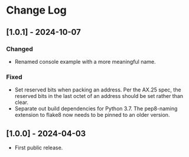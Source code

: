 # Change Log

## [1.0.1] - 2024-10-07

### Changed

- Renamed console example with a more meaningful name.

### Fixed

- Set reserved bits when packing an address. Per the AX.25 spec, the reserved
  bits in the last octet of an address should be set rather than clear.
- Separate out build dependencies for Python 3.7. The pep8-naming extension
  to flake8 now needs to be pinned to an older version.

## [1.0.0] - 2024-04-03

- First public release.
